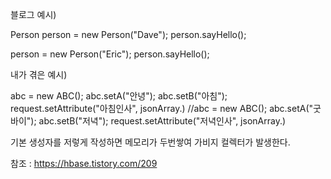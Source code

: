 

블로그 예시)

Person person = new Person("Dave");
person.sayHello();

person = new Person("Eric");
person.sayHello();

내가 겪은 예시)

abc = new ABC();
abc.setA("안녕");
abc.setB("아침");
request.setAttribute("아침인사", jsonArray.)
//abc = new ABC();
abc.setA("굿바이");
abc.setB("저녁");
request.setAttribute("저녁인사", jsonArray.)

기본 생성자를 저렇게 작성하면 메모리가 두번쌓여 가비지 컬렉터가 발생한다.

참조 : https://hbase.tistory.com/209
